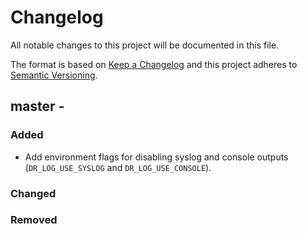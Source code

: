 # Changelog
All notable changes to this project will be documented in this file.

The format is based on [Keep a Changelog](https://keepachangelog.com/en/1.0.0/) and this project adheres to [Semantic Versioning](https://semver.org/spec/v2.0.0.html).

## master -
### Added
- Add environment flags for disabling syslog and console outputs (`DR_LOG_USE_SYSLOG` and `DR_LOG_USE_CONSOLE`).

### Changed

### Removed
